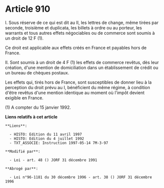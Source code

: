 # Article 910

I. Sous réserve de ce qui est dit au II, les lettres de change, même tirées par seconde, troisième et duplicata, les billets
à ordre ou au porteur, les warrants et tous autres effets négociables ou de commerce sont soumis à un droit de 12 F (1).

Ce droit est applicable aux effets créés en France et payables hors de France.

II. Sont soumis à un droit de 4 F (1) les effets de commerce revêtus, dès leur création, d'une mention de domiciliation dans
un établissement de crédit ou un bureau de chèques postaux.

Les effets qui, tirés hors de France, sont susceptibles de donner lieu à la perception du droit prévu au I, bénéficient du
même régime, à condition d'être revêtus d'une mention identique au moment où l'impôt devient exigible en France.

(1) A compter du 15 janvier 1992.

**Liens relatifs à cet article**

	**Liens**:

	  - HISTO: Edition du 11 avril 1997
	  - HISTO: Edition du 4 juillet 1992
	  - TXT_ASSOCIE: Instruction 1997-05-14 7M-3-97

	**Modifié par**:

	  - Loi - art. 48 () JORF 31 décembre 1991

	**Abrogé par**:

	  - Loi n°96-1181 du 30 décembre 1996 - art. 38 () JORF 31 décembre 1996
